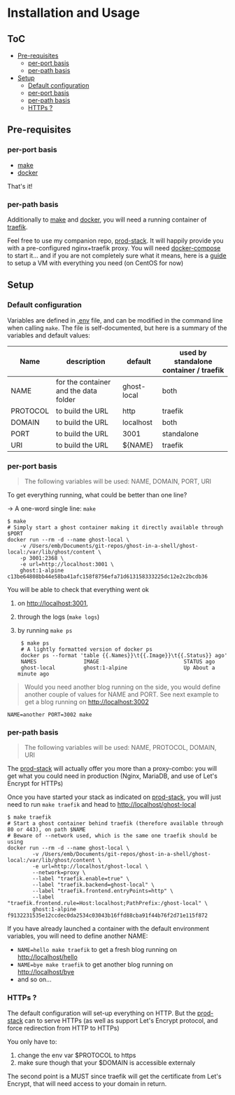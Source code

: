 <!-- markdownlint-disable MD034 -->
Installation and Usage
===

ToC
--

<!-- TOC -->

- [Pre-requisites](#pre-requisites)
    - [per-port basis](#per-port-basis)
    - [per-path basis](#per-path-basis)
- [Setup](#setup)
    - [Default configuration](#default-configuration)
    - [per-port basis](#per-port-basis-1)
    - [per-path basis](#per-path-basis-1)
    - [HTTPs ?](#https-)

<!-- /TOC -->

## Pre-requisites

### per-port basis

* [make](https://www.gnu.org/software/make/)
* [docker](https://www.docker.com/community-edition)

That's it!

### per-path basis

Additionally to [make](https://www.gnu.org/software/make/) and [docker](https://www.docker.com/community-edition), you will need a running container of [traefik](https://traefik.io).

Feel free to use my companion repo, [prod-stack](https://github.com/ebreton/prod-stack). It will happily provide you with a pre-configured nginx+traefik proxy. You will need [docker-compose](https://docs.docker.com/compose/install/) to start it... and if you are not completely sure what it means, here is a [guide](./docs/VM_INSTALL.md) to setup a VM with everything you need (on CentOS for now)

## Setup

### Default configuration

Variables are defined in [.env](../.env) file, and can be modified in the command line when calling `make`. The file is self-documented, but here is a summary of the variables and default values:

Name | description | default | used by standalone container / traefik
---------|----------|----------|---------
 NAME | for the container and the data folder | ghost-local | both
 PROTOCOL | to build the URL | http | traefik
 DOMAIN | to build the URL | localhost | both
 PORT | to build the URL | 3001 | standalone
 URI | to build the URL | ${NAME} | traefik

### per-port basis

> The following variables will be used: NAME, DOMAIN, PORT, URI

To get everything running, what could be better than one line?

-> A one-word single line: `make`

    $ make
    # Simply start a ghost container making it directly available through $PORT
    docker run --rm -d --name ghost-local \
        -v /Users/emb/Documents/git-repos/ghost-in-a-shell/ghost-local:/var/lib/ghost/content \
        -p 3001:2368 \
        -e url=http://localhost:3001 \
        ghost:1-alpine
    c13be64808bb44e58ba41afc158f8756efa71d613158333225dc12e2c2bcdb36

You will be able to check that everything went ok 

1. on <http://localhost:3001>,
2. through the logs (`make logs`)
3. by running `make ps`

        $ make ps
        # A lightly formatted version of docker ps
        docker ps --format 'table {{.Names}}\t{{.Image}}\t{{.Status}} ago'
        NAMES               IMAGE                           STATUS ago
        ghost-local         ghost:1-alpine                  Up About a minute ago

> Would you need another blog running on the side, you would define another couple of values for NAME and PORT. See next example to get a blog running  on <http://localhost:3002>

    NAME=another PORT=3002 make

### per-path basis

> The following variables will be used: NAME, PROTOCOL, DOMAIN, URI

The [prod-stack](https://github.com/ebreton/prod-stack) will actually offer you more than a proxy-combo: you will get what you could need in production (Nginx, MariaDB, and use of Let's Encrypt for HTTPs)

Once you have started your stack as indicated on [prod-stack](https://github.com/ebreton/prod-stack), you will just need to run `make traefik` and head to <http://localhost/ghost-local>

    $ make traefik
    # Start a ghost container behind traefik (therefore available through 80 or 443), on path $NAME
    # Beware of --network used, which is the same one traefik should be using
    docker run --rm -d --name ghost-local \
            -v /Users/emb/Documents/git-repos/ghost-in-a-shell/ghost-local:/var/lib/ghost/content \
            -e url=http://localhost/ghost-local \
            --network=proxy \
            --label "traefik.enable=true" \
            --label "traefik.backend=ghost-local" \
            --label "traefik.frontend.entryPoints=http" \
            --label "traefik.frontend.rule=Host:localhost;PathPrefix:/ghost-local" \
            ghost:1-alpine
    f9132231535e12ccdec0da2534c03043b16ffd88cba91f44b76f2d71e115f872

If you have already launched a container with the default environment variables, you will need to define another NAME:

* `NAME=hello make traefik` to get a fresh blog running on <http://localhost/hello>
* `NAME=bye make traefik` to get another blog running on <http://localhost/bye>
* and so on...

### HTTPs ?

The default configuration will set-up everything on HTTP. But the [prod-stack](https://github.com/ebreton/prod-stack) can to serve HTTPs (as well as support Let's Encrypt protocol, and force redirection from HTTP to HTTPs)

You only have to:

1. change the env var $PROTOCOL to https
1. make sure though that your $DOMAIN is accessible externaly

The second point is a MUST since traefik will get the certificate from Let's Encrypt, that will need access to your domain in return.
